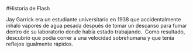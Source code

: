 #Historia de Flash

Jay Garrick era un estudiante universitario en 1938 que accidentalmente inhaló vapores de agua pesada después de tomar un descanso para fumar dentro de su laboratorio donde había estado trabajando. ​ Como resultado, descubrió que podía correr a una velocidad sobrehumana y que tenía reflejos igualmente rápidos.
